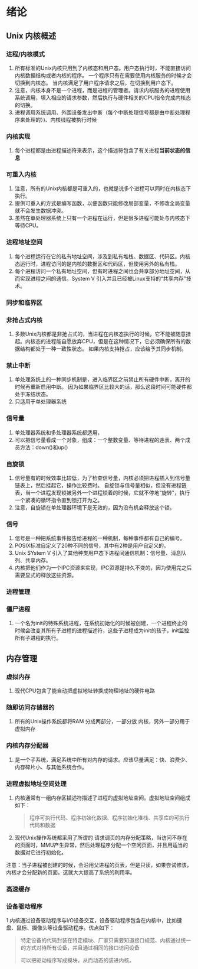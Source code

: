 # 绪论

## Unix 内核概述

### 进程/内核模式

1. 所有标准的Unix内核只用到了内核态和用户态。用户态执行时，不能直接访问内核数据结构或者内核的程序。 一个程序只有在需要使用内核服务的时候才会切换到内核态。 当内核满足了用户程序请求之后，在切换到用户态下。
2. 注意，内核本身不是一个进程，而是进程的管理者。请求内核服务的进程使用系统调用，填入相应的请求参数，然后执行与硬件相关的CPU指令完成内核态的切换。
3. 进程调用系统调用、外围设备发出中断（每个中断处理信号都是由中断处理程序来处理的）)、内核线程被执行时候

### 内核实现

1. 每个进程都是由进程描述符来表示，这个描述符包含了有关进程**当前状态的信息**

### 可重入内核

1. 注意，所有的Unix内核都是可重入的，也就是说多个进程可以同时在内核态下执行。
2. 提供可重入的方式是编写函数，以便函数只能修改局部变量，不修改全局变量就不会发生数据冲突。
3. 虽然在单处理器系统上只有一个进程在运行，但是很多进程可能处与内核态下等待CPU。

### 进程地址空间

1. 每个进程运行在它的私有地址空间，涉及到私有堆栈、数据区、代码区。内核态运行时，进程访问的是内核的数据区和代码区，但使用另外的私有栈。
2. 每个进程访问一个私有地址空间，但有时进程之间也会共享部分地址空间，从而实现进程之间的通信。System V 引入并且已经被Linux支持的“共享内存"技术。

### 同步和临界区

### 非抢占式内核

1. 多数Unix内核都是非抢占式的，当进程在内核态执行的时候，它不能被随意挂起。内核态的进程能自愿放弃CPU，但是在这种情况下，它必须确保所有的数据结构都处于一种一致性状态。 如果内核支持抢占，应该给予其同步机制。

### 禁止中断

1. 单处理系统上的一种同步机制是，进入临界区之前禁止所有硬件中断，离开的时候再重新启用中断。  因为如果临界区比较大的话，那么这段时间可能硬件都处于冻结状态。
2. 只适用于单处理器系统

### 信号量

1. 单处理器系统和多处理器系统都适用，
2. 可以把信号量看成一个对象，组成：一个整数变量、等待进程的连表、两个成员方法：down()和up()

### 自旋锁

1. 信号量有的时候效率比较低，为了检查信号量，内核必须把进程插入到信号量链表上，然后挂起它，操作比较费时。 自旋锁与信号量相似，但没有进程链表，当一个进程发现锁被另外一个进程锁着的时候，它就不停地“旋转"，执行一个紧凑的循环指令直到锁打开为之。
2. 注意，自旋锁在单处理器环境下是无效的，因为没有机会释放这个锁。

### 信号

1. 信号是一种把系统事件报告给进程的一种机制，每种事件都有自己的编号。
2. POSIX标准自定义了20种不同的信号，其中有2种是用户自定义的。
3. Unix SYstem V 引入了其他种类用户态下进程间通信机制：信号量、消息队列、共享内存。
4. 内核把他们作为一个IPC资源来实现，IPC资源是持久不变的，因为使用完之后需要显式的释放这些资源。

### 进程管理

### 僵尸进程

1. 一个名为init的特殊系统进程，在系统初始化的时候被创建，一个进程终止的时候会改变其所有子进程的进程描述符，这些子进程成为init的孩子，init监控所有子进程的执行。

## 内存管理

### 虚拟内存

1. 现代CPU包含了能自动把虚拟地址转换成物理地址的硬件电路

### 随即访问存储器的

1. 所有的Unix操作系统都将RAM 分成两部分，一部分放 内核，另外一部分用于虚拟内存

### 内核内存分配器

1. 是一个子系统，满足系统中所有对内存的请求。应该尽量满足：快、浪费少、内存碎片小、与其他系统合作。

### 进程虚拟地址空间处理

1. 内核通常有一组内存区描述符描述了进程的虚拟地址空间。虚拟地址空间组成如下：

   > 程序可执行代码、程序初始化数据、程序初始化堆栈、共享库的可执行代码和数据
   >
2. 现代Unix操作系统都采用了所谓的 请求调页的内存分配策略，当访问不存在的页面时，MMU产生异常，然后处理程序分配一个空闲页面，并且用适当的数据对它进行初始化。

注意：当子进程被创建的时候，会沿用父进程的页表，但是只读，如果尝试修该，内核才会分配新的页面。这就大大提高了系统的利用率。


### 高速缓存

### 设备驱动程序

1.内核通过设备驱动程序与I/O设备交互，设备驱动程序包含在内核中，比如键盘、鼠标、摄像头等设备驱动程序。优点如下：

> 特定设备的代码封装在特定模块、厂家只需要知道接口规范、内核通过统一的方式对待所有设备，并且通过相同的接口访问设备
>
> 可以把驱动程序写成模块，从而动态的装进内核。
